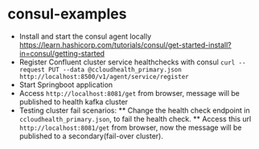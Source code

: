 # consul-examples
* Install and start the consul agent locally
  https://learn.hashicorp.com/tutorials/consul/get-started-install?in=consul/getting-started
* Register Confluent cluster service healthchecks with consul
  `curl --request PUT --data @ccloudhealth_primary.json http://localhost:8500/v1/agent/service/register`
* Start Springboot application
* Access `http://localhost:8081/get` from browser, message will be published to health kafka cluster
* Testing cluster fail scenarios:
** Change the health check endpoint in `ccloudhealth_primary.json`, to fail the health check.
** Access this url `http://localhost:8081/get` from browser, now the message will be published to a secondary(fail-over cluster).
